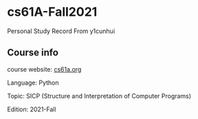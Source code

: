 # cs61A-Fall2021


Personal Study Record
From y1cunhui

## Course info
course website: [cs61a.org](https://cs61a.org)

Language: Python

Topic: SICP (Structure and Interpretation of Computer Programs)

Edition: 2021-Fall

